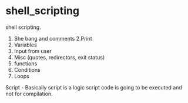# shell_scripting

shell scripting.
1. She bang and comments
2.Print
3. Variables
4. Input from user
5. Misc (quotes, redirectors, exit status)
6. functions
7. Conditions
8. Loops


Script - Basically script is a logic
script code is going to be executed and not for compilation.
